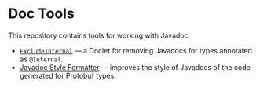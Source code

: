 # Doc Tools
This repository contains tools for working with Javadoc:

 * [`ExcludeInternal`](javadoc-filter/README.md) — a Doclet for removing Javadocs for types
   annotated as `@Internal`.
 * [Javadoc Style Formatter](javadoc-style/README.md) — improves the style of Javadocs of the code
   generated for Protobuf types.
